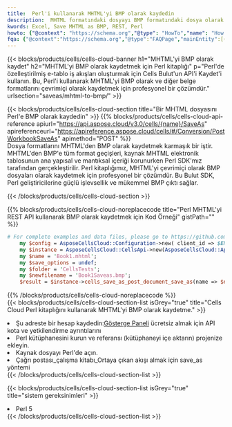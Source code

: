 ```yaml
---
title:  Perl'i kullanarak MHTML'yi BMP olarak kaydedin
description:  MHTML formatındaki dosyayı BMP formatındaki dosya olarak kaydetmek için Perl için Aspose.Cells Cloud SDK'yı kullanma.
kwords: Excel, Save MHTML as BMP, REST, Perl
howto: {"@context": "https://schema.org","@type": "HowTo","name": "How to save MHTML as BMP using the Cells Cloud Perl library.","description": "How to save MHTML as BMP using the Cells Cloud Perl library.","image": {"@type": "ImageObject"},"url": "/perl/saveas/mhtml-to-bmp/","step": [{ "@type": "HowToStep","name": "How to save MHTML as BMP using the Cells Cloud Perl library. step 1", "image": {"@type": "ImageObject",},"url": "/perl/saveas/mhtml-to-bmp/","text": "Register an account at <a href='https://dashboard.aspose.cloud/'>Dashboard</a> to get free API quota & authorization details",},{ "@type": "HowToStep","name": "How to save MHTML as BMP using the Cells Cloud Perl library. step 1", "image": {"@type": "ImageObject",},"url": "/perl/saveas/mhtml-to-bmp/","text": "Install Perl library and add the reference (import the library) to your project.",},{ "@type": "HowToStep","name": "How to save MHTML as BMP using the Cells Cloud Perl library. step 1", "image": {"@type": "ImageObject",},"url": "/perl/saveas/mhtml-to-bmp/","text": "Open the source file in Perl.",},{ "@type": "HowToStep","name": "How to save MHTML as BMP using the Cells Cloud Perl library. step 1", "image": {"@type": "ImageObject",},"url": "/perl/saveas/mhtml-to-bmp/","text": "Call post_workbook_save_as method to get the resultant stream",}, ],"supply": {"@type": "HowToSupply","name": "document"},"tool": [{"@type": "HowToTool","name": "VIM, Visual Studio Code, Eclipse"},{"@type": "HowToTool","name": "Aspose Cells"}],"totalTime": "PT6M"}
fqa: {"@context":"https://schema.org","@type":"FAQPage","mainEntity":[{"@type":"Question","name":"Why save file as other formats file in C# using REST API?","acceptedAnswer":{"@type":"Answer","text":"Documents are encoded in many ways, and some files may be incompatible with the software you use. To open and read such files, just save them as appropriate file formats.<br/><ol><li>Install .NET SDK and add the reference (import the library) to your project.</li><li>Open the source file in C# using REST API.</li><li>Call the PostWorkbookSaveAsRequest() method, passing an output filename with required extension.</li><li>Get the result of save as a separate file.</li></ol>"}},{"@type":"Question","name":"What file formats can I save as with your C# library?","acceptedAnswer":{"@type":"Answer","text":"We support a variety of file formats for conversion using .NET library, including XLSX, Excel, xls , PDF, CSV, HTML, Markdown, XML, PNG, JPG, TIFF, Json, TXT and many more."}},{"@type":"Question","name":"What is the maximum allowed file size for conversion using this .NET library?","acceptedAnswer":{"@type":"Answer","text":"There are no file size limits for format conversions using .NET library."}}]}
---
```

{{< blocks/products/cells/cells-cloud-banner h1="MHTML\'yi BMP olarak kaydet" h2="MHTML\'yi BMP olarak kaydetmek için Perl kitaplığı" p="Perl\'de özelleştirilmiş e-tablo iş akışları oluşturmak için Cells Bulut\'un API\'i Kaydet\'i kullanın. Bu, Perl\'i kullanarak MHTML\'yi BMP olarak ve diğer belge formatlarını çevrimiçi olarak kaydetmek için profesyonel bir çözümdür." urlsection="saveas/mhtml-to-bmp/" >}}

{{< blocks/products/cells/cells-cloud-section title="Bir MHTML dosyasını Perl\'e BMP olarak kaydedin" >}}
{{% blocks/products/cells/cells-cloud-api-reference apiurl="https://api.aspose.cloud/v3.0/cells/{name}/SaveAs" apireferenceurl="https://apireference.aspose.cloud/cells/#/Conversion/PostWorkbookSaveAs" apimethod="POST" %}}
<br/>
Dosya formatlarını MHTML'den BMP olarak kaydetmek karmaşık bir iştir. MHTML'den BMP'e tüm format geçişleri, kaynak MHTML elektronik tablosunun ana yapısal ve mantıksal içeriği korunurken Perl SDK'mız tarafından gerçekleştirilir. Perl kitaplığımız, MHTML'yi çevrimiçi olarak BMP dosyaları olarak kaydetmek için profesyonel bir çözümdür. Bu Bulut SDK, Perl geliştiricilerine güçlü işlevsellik ve mükemmel BMP çıktı sağlar.

{{< /blocks/products/cells/cells-cloud-section >}}

{{% blocks/products/cells/cells-cloud-noreplacecode title="Perl MHTML\'yi REST API kullanarak BMP olarak kaydetmek için Kod Örneği" gistPath="" %}}
  
```perl
# For complete examples and data files, please go to https://github.com/aspose-cells-cloud/aspose-cells-cloud-perl/
    my $config = AsposeCellsCloud::Configuration->new( client_id => $ENV{'ProductClientId'}, client_secret => $ENV{'ProductClientSecret'});
    my $instance = AsposeCellsCloud::CellsApi->new(AsposeCellsCloud::ApiClient->new( $config));
    my $name = 'Book1.mhtml';
    my $save_options = undef;
    my $folder = 'CellsTests';
    my $newfilename = 'Book1Saveas.bmp';
    $result = $instance->cells_save_as_post_document_save_as(name => $name,save_options => $save_options, newfilename => $newfilename, folder => $folder);
```
  
{{% /blocks/products/cells/cells-cloud-noreplacecode %}}
<br/>
{{< blocks/products/cells/cells-cloud-section-list isGrey="true" title="Cells Cloud Perl kitaplığını kullanarak MHTML\'yi BMP olarak kaydetme." >}}
<li> Şu adreste bir hesap kaydedin:<a href="https://dashboard.aspose.cloud/">Gösterge Paneli</a> ücretsiz almak için API kota ve yetkilendirme ayrıntılarını</li>
<li>Perl kütüphanesini kurun ve referansı (kütüphaneyi içe aktarın) projenize ekleyin.</li>
<li>Kaynak dosyayı Perl'de açın.</li>
<li>Çağrı postası_çalışma kitabı_Ortaya çıkan akışı almak için save_as yöntemi</li>
{{< /blocks/products/cells/cells-cloud-section-list >}}

{{< blocks/products/cells/cells-cloud-section-list isGrey="true" title="sistem gereksinimleri" >}}
<li>Perl 5</li>
{{< /blocks/products/cells/cells-cloud-section-list >}}
